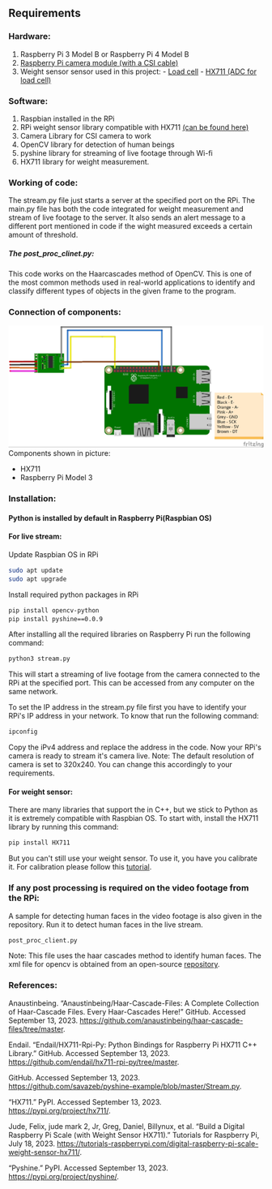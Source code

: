 ## Requirements

### Hardware:

1. Raspberry Pi 3 Model B or Raspberry Pi 4 Model B
2. [Raspberry Pi camera module (with a CSI cable)](https://www.amazon.in/Raspberry-Camera-Module-Webcam-Support/dp/B0B5B4CVCH/ref=sr_1_3?crid=DUUVQV0TE3Y6&keywords=csi+camera&qid=1694550717&sprefix=csi+camser%2Caps%2C285&sr=8-3)
3. Weight sensor
		sensor used in this project:
			- [Load cell](https://www.amazon.in/SunRobotics-Load-Cell-Weighing-Sensor/dp/B075XFGKF2/ref=sr_1_2_sspa?adgrpid=1319415562800870&hvadid=82463731551059&hvbmt=bp&hvdev=c&hvlocphy=158174&hvnetw=s&hvqmt=p&hvtargid=kwd-82464355243409%3Aloc-90&hydadcr=2172_1927000&keywords=load+cells&qid=1694550551&sr=8-2-spons&sp_csd=d2lkZ2V0TmFtZT1zcF9hdGY&psc=1)
			- [HX711 (ADC for load cell)](https://www.amazon.in/HX711-Load-Cell-Amplifier-Module/dp/B08P612WKS/ref=sr_1_15?crid=2YCYM3NB3KZ75&keywords=hx711&qid=1694550675&sprefix=hx711%2Caps%2C292&sr=8-15)

### Software:

1. Raspbian installed in the RPi
2. RPi weight sensor library compatible with HX711 [(can be found here)](https://pypi.org/project/hx711/)
3. Camera Library for CSI camera to work
4. OpenCV library for detection of human beings
5. pyshine library for streaming of live footage through Wi-fi
6. HX711 library for weight measurement.

### Working of code:

The stream.py file just starts a server at the specified port on the RPi. The main.py file has both the code integrated for weight measurement and stream of live footage to the server. It also sends an alert message to a different port mentioned in code if the wight measured exceeds a certain amount of threshold.

##### The post_proc_clinet.py:
This code works on the Haarcascades method of OpenCV. This is one of the most common methods used in real-world applications to identify and classify different types of objects in the given frame to the program.

### Connection of components:
![image](smart-waste-food-management-system_bb.jpg)
Components shown in picture:
- HX711
- Raspberry Pi Model 3

### Installation:

#### Python is installed by default in Raspberry Pi(Raspbian OS)

#### For live stream:

Update Raspbian OS in RPi
```bash
sudo apt update
sudo apt upgrade
```

Install required python packages in RPi
```bash
pip install opencv-python
pip install pyshine==0.0.9
```

After installing all the required libraries on Raspberry Pi run the following command:
```bash
python3 stream.py
```

This will start a streaming of live footage from the camera connected to the RPi at the specified port. This can be accessed from any computer on the same network.

To set the IP address in the stream.py file first you have to identify your RPi's IP address in your network. To know that run the following command:
```bash
ipconfig
```
Copy the iPv4 address and replace the address in the code. Now your RPi's camera is ready to stream it's camera live.
Note: The default resolution of camera is set to 320x240. You can change this accordingly to your requirements.

#### For weight sensor:

There are many libraries that support the in C++, but we stick to Python as it is extremely compatible with Raspbian OS. To start with, install the HX711 library by running this command:
```bash
pip install HX711
```

But you can't still use your weight sensor. To use it, you have you calibrate it. For calibration please follow this [tutorial](https://tutorials-raspberrypi.com/digital-raspberry-pi-scale-weight-sensor-hx711/).

### If any post processing is required on the video footage from the RPi:

A sample for detecting human faces in the video footage is also given in the repository. Run it to detect human faces in the live stream.
```bash
post_proc_client.py
```

Note: This file uses the haar cascades method to identify human faces. The xml file for opencv is obtained from an open-source [repository](https://github.com/anaustinbeing/haar-cascade-files/tree/master).
### References:

Anaustinbeing. “Anaustinbeing/Haar-Cascade-Files: A Complete Collection of Haar-Cascade Files. Every Haar-Cascades Here!” GitHub. Accessed September 13, 2023. https://github.com/anaustinbeing/haar-cascade-files/tree/master.

Endail. “Endail/HX711-Rpi-Py: Python Bindings for Raspberry Pi HX711 C++ Library.” GitHub. Accessed September 13, 2023. https://github.com/endail/hx711-rpi-py/tree/master.

GitHub. Accessed September 13, 2023. https://github.com/savazeb/pyshine-example/blob/master/Stream.py.

“HX711.” PyPI. Accessed September 13, 2023. https://pypi.org/project/hx711/.

Jude, Felix, jude mark 2, Jr, Greg, Daniel, Billynux, et al. “Build a Digital Raspberry Pi Scale (with Weight Sensor HX711).” Tutorials for Raspberry Pi, July 18, 2023. https://tutorials-raspberrypi.com/digital-raspberry-pi-scale-weight-sensor-hx711/.

“Pyshine.” PyPI. Accessed September 13, 2023. https://pypi.org/project/pyshine/.